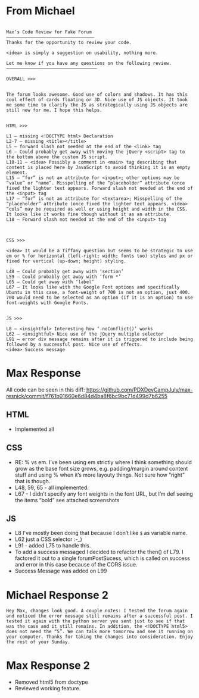 From Michael 
============
```

Max’s Code Review for Fake Forum
—————————————————————————————————
Thanks for the opportunity to review your code. 

<idea> is simply a suggestion on usability, nothing more.

Let me know if you have any questions on the following review.
——————————————————————————————————

OVERALL >>> 


The forum looks awesome. Good use of colors and shadows. It has this cool effect of cards floating or 3D. Nice use of JS objects. It took me some time to clarify the JS as strategically using JS objects are still new for me. I hope this helps. 


HTML >>>

L1 — missing <!DOCTYPE html> Declaration
L2-7 — missing <title></title> 
L5 — forward slash not needed at the end of the <link> tag
L6 — Could probably get away with moving the jQuery <script> tag to the bottom above the custom JS script.
L10-11 — <idea> Possibly a comment in <main> tag describing that content is placed here by JavaScript to avoid thinking it is an empty element.
L15 — “for” is not an attribute for <input>; other options may be “value” or “name”. Misspelling of the “placeholder” attribute (once fixed the lighter text appears. Forward slash not needed at the end of the <input> tag
L17 — “for” is not an attribute for <textarea>; Misspelling of the “placeholder” attribute (once fixed the lighter text appears. <idea> “cols” may be required as well or using height and width in the CSS. It looks like it works fine though without it as an attribute.
L18 — Forward slash not needed at the end of the <input> tag



CSS >>>

<idea> It would be a Tiffany question but seems to be strategic to use em or % for horizontal (left-right; width; fonts too) styles and px or fixed for vertical (up-down; height) styling.

L48 — Could probably get away with ‘section’
L59 — Could probably get away with ‘form *’
L65 — Could get away with ‘label’
L67 — It looks like with the Google Font options and specifically Ubuntu in this case, a font-weight of 700 is not an option, just 400. 700 would need to be selected as an option (if it is an option) to use font-weights with Google Fonts.


JS >>>

L8 — <insightful> Interesting how ‘.noConflict()’ works
L62 — <insightful> Nice use of the jQuery multiple selector
L91 — error div message remains after it is triggered to include being followed by a successful post. Nice use of effects.
<idea> Success message
```
Max Response
============

All code can be seen in this diff:
https://github.com/PDXDevCampJuly/max-resnick/commit/f761b01660e6d84d4ba8f6bc9bc71d499d7b6255

HTML
----

* Implemented all

CSS
---

* RE: % vs em. I’ve been using em strictly where I think something should grow as the base font size grows, e.g. padding/margin around content stuff and using % when it’s more layouty things. Not sure how “right” that is though.
* L48, 59, 65 - all implemented.
* L67 - I didn’t specify any font weights in the font URL, but I’m def seeing the items “bold” see attached screenshots

JS
--

* L8 I’ve mostly been doing that because I don’t like `$` as variable name.
* L62  just a CSS selector :-_)
* L91 - added L75 to handle this.
* To add a success messaged I decided to refactor the then() of L79. I factored it out to a single forumPostSucess, which is called on success and error in this case because of the CORS issue.
* Success Message was added on L99

Michael Response 2
==================

```
Hey Max, changes look good. A couple notes: I tested the forum again and noticed the error message still remains after a successful post. I tested it again with the python server you sent just to see if that was the case and it still remains. In addition, the <!DOCTYPE html5> does not need the “5”. We can talk more tomorrow and see it running on your computer. Thanks for taking the changes into consideration. Enjoy the rest of your Sunday.
```

Max Response 2
==============

* Removed html5 from doctype
* Reviewed working feature.
